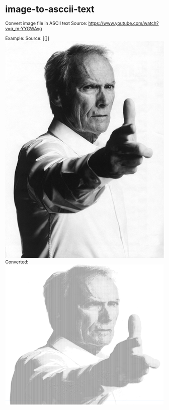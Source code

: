 # image-to-asccii-text
Convert image file in ASCII text
Source: https://www.youtube.com/watch?v=q_m-YYGWAvg

Example:
Source:
[[]]
![original](https://github.com/apexman/image-to-asccii-text/blob/master/example/clint-eastwood.jpg)
Converted:
![converted](https://github.com/apexman/image-to-asccii-text/blob/master/example/converted.png)
